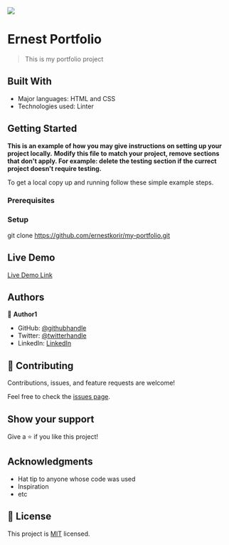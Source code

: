 ![](https://img.shields.io/badge/Microverse-blueviolet)

# Ernest Portfolio

> This is my portfolio project

## Built With

- Major languages: HTML and CSS
- Technologies used: Linter

## Getting Started

**This is an example of how you may give instructions on setting up your project locally.**
**Modify this file to match your project, remove sections that don't apply. For example: delete the testing section if the currect project doesn't require testing.**

To get a local copy up and running follow these simple example steps.

### Prerequisites

### Setup

git clone https://github.com/ernestkorir/my-portfolio.git

## Live Demo

[Live Demo Link](https://ernestkorir.github.io/my-portfolio/)

## Authors

👤 **Author1**

- GitHub: [@githubhandle](https://github.com/ernestkorir)
- Twitter: [@twitterhandle](https://twitter.com/Ernestbore3)
- LinkedIn: [LinkedIn](linkedin.com/in/ernest-bore-3b6042211/)

## 🤝 Contributing

Contributions, issues, and feature requests are welcome!

Feel free to check the [issues page](../../issues/).

## Show your support

Give a ⭐️ if you like this project!

## Acknowledgments

- Hat tip to anyone whose code was used
- Inspiration
- etc

## 📝 License

This project is [MIT](./LICENSE) licensed.


